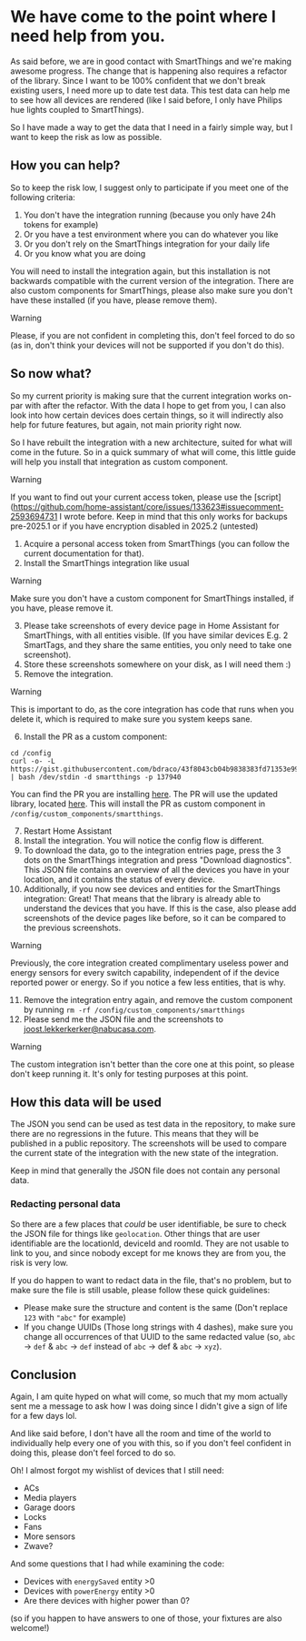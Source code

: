 # We have come to the point where I need help from you.

As said before, we are in good contact with SmartThings and we're making awesome progress.
The change that is happening also requires a refactor of the library.
Since I want to be 100% confident that we don't break existing users, I need more up to date test data.
This test data can help me to see how all devices are rendered (like I said before, I only have Philips hue lights coupled to SmartThings).

So I have made a way to get the data that I need in a fairly simple way, but I want to keep the risk as low as possible.

## How you can help?

So to keep the risk low, I suggest only to participate if you meet one of the following criteria:
1. You don't have the integration running (because you only have 24h tokens for example)
2. Or you have a test environment where you can do whatever you like
3. Or you don't rely on the SmartThings integration for your daily life
4. Or you know what you are doing

You will need to install the integration again, but this installation is not backwards compatible with the current version of the integration.
There are also custom components for SmartThings, please also make sure you don't have these installed (if you have, please remove them).

> [!WARNING]  
> Please, if you are not confident in completing this, don't feel forced to do so (as in, don't think your devices will not be supported if you don't do this).


## So now what?

So my current priority is making sure that the current integration works on-par with after the refactor.
With the data I hope to get from you, I can also look into how certain devices does certain things, so it will indirectly also help for future features, but again, not main priority right now.

So I have rebuilt the integration with a new architecture, suited for what will come in the future.
So in a quick summary of what will come, this little guide will help you install that integration as custom component.

> [!WARNING]  
> If you want to find out your current access token, please use the [script](https://github.com/home-assistant/core/issues/133623#issuecomment-2593694731 I wrote before. Keep in mind that this only works for backups pre-2025.1 or if you have encryption disabled in 2025.2 (untested)

1. Acquire a personal access token from SmartThings (you can follow the current documentation for that).
2. Install the SmartThings integration like usual

> [!WARNING]  
> Make sure you don't have a custom component for SmartThings installed, if you have, please remove it.

3. Please take screenshots of every device page in Home Assistant for SmartThings, with all entities visible. (If you have similar devices E.g. 2 SmartTags, and they share the same entities, you only need to take one screenshot).
4. Store these screenshots somewhere on your disk, as I will need them :)
5. Remove the integration. 

> [!WARNING]  
> This is important to do, as the core integration has code that runs when you delete it, which is required to make sure you system keeps sane.

6. Install the PR as a custom component:
```shell
cd /config
curl -o- -L https://gist.githubusercontent.com/bdraco/43f8043cb04b9838383fd71353e99b18/raw/core_integration_pr | bash /dev/stdin -d smartthings -p 137940
```
You can find the PR you are installing [here](https://github.com/home-assistant/core/pull/137940). The PR will use the updated library, located [here](https://github.com/pySmartThings/pysmartthings/pull/131).
This will install the PR as custom component in `/config/custom_components/smartthings`.

7. Restart Home Assistant
8. Install the integration. You will notice the config flow is different.
9. To download the data, go to the integration entries page, press the 3 dots on the SmartThings integration and press "Download diagnostics". This JSON file contains an overview of all the devices you have in your location, and it contains the status of every device.
10. Additionally, if you now see devices and entities for the SmartThings integration: Great! That means that the library is already able to understand the devices that you have. If this is the case, also please add screenshots of the device pages like before, so it can be compared to the previous screenshots.

> [!WARNING]  
> Previously, the core integration created complimentary useless power and energy sensors for every switch capability, independent of if the device reported power or energy. So if you notice a few less entities, that is why.

11. Remove the integration entry again, and remove the custom component by running `rm -rf /config/custom_components/smartthings`
12. Please send me the JSON file and the screenshots to joost.lekkerkerker@nabucasa.com.

> [!WARNING]  
> The custom integration isn't better than the core one at this point, so please don't keep running it. It's only for testing purposes at this point.

## How this data will be used

The JSON you send can be used as test data in the repository, to make sure there are no regressions in the future.
This means that they will be published in a public repository.
The screenshots will be used to compare the current state of the integration with the new state of the integration.

Keep in mind that generally the JSON file does not contain any personal data.

### Redacting personal data

So there are a few places that _could_ be user identifiable, be sure to check the JSON file for things like `geolocation`.
Other things that are user identifiable are the locationId, deviceId and roomId.
They are not usable to link to you, and since nobody except for me knows they are from you, the risk is very low.

If you do happen to want to redact data in the file, that's no problem, but to make sure the file is still usable, please follow these quick guidelines:
- Please make sure the structure and content is the same (Don't replace `123` with `"abc"` for example)
- If you change UUIDs (Those long strings with 4 dashes), make sure you change all occurrences of that UUID to the same redacted value (so, `abc` -> `def` & `abc` -> `def` instead of `abc` -> def & `abc` -> `xyz`).

## Conclusion

Again, I am quite hyped on what will come, so much that my mom actually sent me a message to ask how I was doing since I didn't give a sign of life for a few days lol.

And like said before, I don't have all the room and time of the world to individually help every one of you with this, so if you don't feel confident in doing this, please don't feel forced to do so.


Oh! I almost forgot my wishlist of devices that I still need:
- ACs
- Media players
- Garage doors
- Locks
- Fans
- More sensors
- Zwave?

And some questions that I had while examining the code:
- Devices with `energySaved` entity >0
- Devices with `powerEnergy` entity >0
- Are there devices with higher power than 0?

(so if you happen to have answers to one of those, your fixtures are also welcome!)